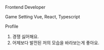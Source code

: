 Frontend Developer 

Game Setting
Vue, React, Typescript 

Profile 

1. 경쟁 싫어해요.
2. 어제보다 발전된 저의 모습을 바라보는게 좋아요.
   
